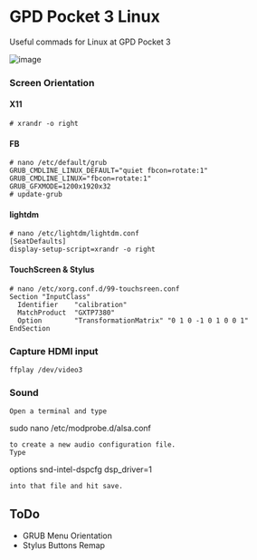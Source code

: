 # GPD Pocket 3 Linux
Useful commads for Linux at GPD Pocket 3

![image](https://nwzimg.wezhan.net/contents/sitefiles3601/18006016/images/5214381.png)

### Screen Orientation
#### X11
```
# xrandr -o right
```
#### FB
```
# nano /etc/default/grub
GRUB_CMDLINE_LINUX_DEFAULT="quiet fbcon=rotate:1"
GRUB_CMDLINE_LINUX="fbcon=rotate:1"
GRUB_GFXMODE=1200x1920x32
# update-grub
```
#### lightdm
```
# nano /etc/lightdm/lightdm.conf
[SeatDefaults]
display-setup-script=xrandr -o right
```
#### TouchScreen & Stylus
```
# nano /etc/xorg.conf.d/99-touchsreen.conf
Section "InputClass"
  Identifier    "calibration"
  MatchProduct  "GXTP7380"
  Option        "TransformationMatrix" "0 1 0 -1 0 1 0 0 1"
EndSection
```

### Capture HDMI input
```
ffplay /dev/video3
```

### Sound 
```
Open a terminal and type 
```
sudo nano /etc/modprobe.d/alsa.conf
```
to create a new audio configuration file.
Type 
```
options snd-intel-dspcfg dsp_driver=1
```
into that file and hit save.
```
## ToDo
* GRUB Menu Orientation
* Stylus Buttons Remap
